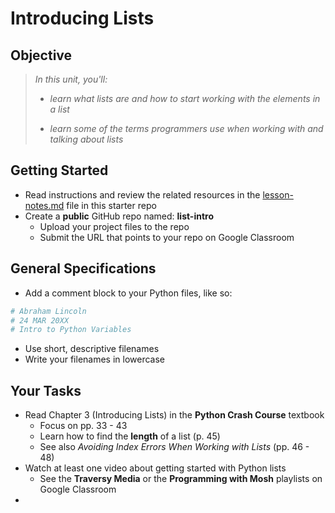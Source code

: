 
# Introducing Lists

## Objective

> *In this unit, you'll:*
>
> - *learn what lists are and how to start working with the elements in a list*
>
> - *learn some of the terms programmers use when working with and talking about lists*
> 

## Getting Started

- Read instructions and review the related resources in the [lesson-notes.md](https://github.com/manfredspitze/python-lists-intro-starter/blob/main/lesson-notes.md) file in this starter repo
- Create a **public** GitHub repo named: **list-intro**
    - Upload your project files to the repo
    - Submit the URL that points to your repo on Google Classroom

## General Specifications

- Add a comment block to your Python files, like so:
```python
# Abraham Lincoln
# 24 MAR 20XX
# Intro to Python Variables
```
- Use short, descriptive filenames
- Write your filenames in lowercase

## Your Tasks

- Read Chapter 3 (Introducing Lists) in the **Python Crash Course** textbook
    - Focus on pp. 33 - 43
    - Learn how to find the **length** of a list (p. 45)
    - See also *Avoiding Index Errors When Working with Lists* (pp. 46 - 48)
- Watch at least one video about getting started with Python lists
  - See the **Traversy Media** or the **Programming with Mosh** playlists on Google Classroom
- 
